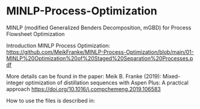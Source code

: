 # MINLP-Process-Optimization
MINLP (modified Generalized Benders Decomposition, mGBD) for Process Flowsheet Optimization

Introduction MINLP Process Optimization: https://github.com/MeikFranke/MINLP-Process-Optimization/blob/main/01-MINLP%20Optimization%20of%20Staged%20Separation%20Processes.pdf

More details can be found in the paper: Meik B. Franke (2019): Mixed-integer optimization of distillation sequences with Aspen Plus: A practical approach
https://doi.org/10.1016/j.compchemeng.2019.106583

How to use the files is described in:
